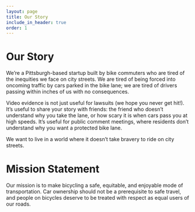 ```yaml
---
layout: page
title: Our Story
include_in_header: true
order: 1
---
```


# Our Story

We’re a Pittsburgh-based startup built by bike commuters who are tired of the inequities we face on city streets. We are tired of being forced into oncoming traffic by cars parked in the bike lane; we are tired of drivers passing within inches of us with no consequences.

Video evidence is not just useful for lawsuits (we hope you never get hit!). It’s useful to share your story with friends: the friend who doesn’t understand why you take the lane, or how scary it is when cars pass you at high speeds. It’s useful for public comment meetings, where residents don’t understand why you want a protected bike lane.

We want to live in a world where it doesn’t take bravery to ride on city streets.

# Mission Statement

Our mission is to make bicycling a safe, equitable, and enjoyable mode of transportation. Car ownership should not be a prerequisite to safe travel, and people on bicycles deserve to be treated with respect as equal users of our roads.
